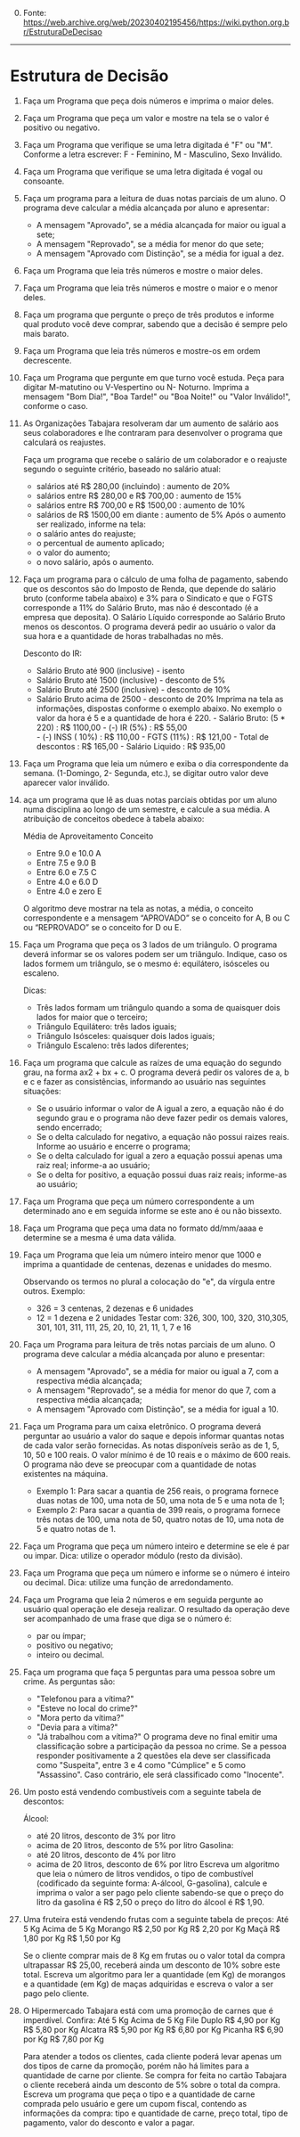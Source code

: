 0. Fonte: https://web.archive.org/web/20230402195456/https://wiki.python.org.br/EstruturaDeDecisao
---
# Estrutura de Decisão

1. Faça um Programa que peça dois números e imprima o maior deles.

2. Faça um Programa que peça um valor e mostre na tela se o valor é positivo ou negativo.

3. Faça um Programa que verifique se uma letra digitada é "F" ou "M". Conforme a letra escrever: F - Feminino, M - Masculino, Sexo Inválido.

4. Faça um Programa que verifique se uma letra digitada é vogal ou consoante.

5. Faça um programa para a leitura de duas notas parciais de um aluno. O programa deve calcular a média alcançada por aluno e apresentar:

    - A mensagem "Aprovado", se a média alcançada for maior ou igual a sete;
    - A mensagem "Reprovado", se a média for menor do que sete;
    - A mensagem "Aprovado com Distinção", se a média for igual a dez. 

6. Faça um Programa que leia três números e mostre o maior deles.

7. Faça um Programa que leia três números e mostre o maior e o menor deles.

8. Faça um programa que pergunte o preço de três produtos e informe qual produto você deve comprar, sabendo que a decisão é sempre pelo mais barato.

9. Faça um Programa que leia três números e mostre-os em ordem decrescente.

10. Faça um Programa que pergunte em que turno você estuda. Peça para digitar M-matutino ou V-Vespertino ou N- Noturno. Imprima a mensagem "Bom Dia!", "Boa Tarde!" ou "Boa Noite!" ou "Valor Inválido!", conforme o caso.

11. As Organizações Tabajara resolveram dar um aumento de salário aos seus colaboradores e lhe contraram para desenvolver o programa que calculará os reajustes.

    Faça um programa que recebe o salário de um colaborador e o reajuste segundo o seguinte critério, baseado no salário atual:
    - salários até R$ 280,00 (incluindo) : aumento de 20%
    - salários entre R$ 280,00 e R$ 700,00 : aumento de 15%
    - salários entre R$ 700,00 e R$ 1500,00 : aumento de 10%
    - salários de R$ 1500,00 em diante : aumento de 5% Após o aumento ser realizado, informe na tela:
    - o salário antes do reajuste;
    - o percentual de aumento aplicado;
    - o valor do aumento;
    - o novo salário, após o aumento. 

12. Faça um programa para o cálculo de uma folha de pagamento, sabendo que os descontos são do Imposto de Renda, que depende do salário bruto (conforme tabela abaixo) e 3% para o Sindicato e que o FGTS corresponde a 11% do Salário Bruto, mas não é descontado (é a empresa que deposita). O Salário Líquido corresponde ao Salário Bruto menos os descontos. O programa deverá pedir ao usuário o valor da sua hora e a quantidade de horas trabalhadas no mês.

    Desconto do IR:
    - Salário Bruto até 900 (inclusive) - isento
    - Salário Bruto até 1500 (inclusive) - desconto de 5%
    - Salário Bruto até 2500 (inclusive) - desconto de 10%
    - Salário Bruto acima de 2500 - desconto de 20% Imprima na tela as informações, dispostas conforme o exemplo abaixo. No exemplo o valor da hora é 5 e a quantidade de hora é 220.
            - Salário Bruto: (5 * 220)        : R$ 1100,00
            - (-) IR (5%)                     : R$   55,00  
            - (-) INSS ( 10%)                 : R$  110,00
            - FGTS (11%)                      : R$  121,00
            - Total de descontos              : R$  165,00
            - Salário Liquido                 : R$  935,00

13. Faça um Programa que leia um número e exiba o dia correspondente da semana. (1-Domingo, 2- Segunda, etc.), se digitar outro valor deve aparecer valor inválido.

14. aça um programa que lê as duas notas parciais obtidas por um aluno numa disciplina ao longo de um semestre, e calcule a sua média. A atribuição de conceitos obedece à tabela abaixo:

      Média de Aproveitamento  Conceito
      - Entre 9.0 e 10.0        A
      - Entre 7.5 e 9.0         B
      - Entre 6.0 e 7.5         C
      - Entre 4.0 e 6.0         D
      - Entre 4.0 e zero        E

    O algoritmo deve mostrar na tela as notas, a média, o conceito correspondente e a mensagem “APROVADO” se o conceito for A, B ou C ou “REPROVADO” se o conceito for D ou E. 

15. Faça um Programa que peça os 3 lados de um triângulo. O programa deverá informar se os valores podem ser um triângulo. Indique, caso os lados formem um triângulo, se o mesmo é: equilátero, isósceles ou escaleno.

    Dicas:
    - Três lados formam um triângulo quando a soma de quaisquer dois lados for maior que o terceiro;
    - Triângulo Equilátero: três lados iguais;
    - Triângulo Isósceles: quaisquer dois lados iguais;
    - Triângulo Escaleno: três lados diferentes; 

16. Faça um programa que calcule as raízes de uma equação do segundo grau, na forma ax2 + bx + c. O programa deverá pedir os valores de a, b e c e fazer as consistências, informando ao usuário nas seguintes situações:

    - Se o usuário informar o valor de A igual a zero, a equação não é do segundo grau e o programa não deve fazer pedir os demais valores, sendo encerrado;
    - Se o delta calculado for negativo, a equação não possui raizes reais. Informe ao usuário e encerre o programa;
    - Se o delta calculado for igual a zero a equação possui apenas uma raiz real; informe-a ao usuário;
    - Se o delta for positivo, a equação possui duas raiz reais; informe-as ao usuário; 

17. Faça um Programa que peça um número correspondente a um determinado ano e em seguida informe se este ano é ou não bissexto.

18. Faça um Programa que peça uma data no formato dd/mm/aaaa e determine se a mesma é uma data válida.

19. Faça um Programa que leia um número inteiro menor que 1000 e imprima a quantidade de centenas, dezenas e unidades do mesmo.

    Observando os termos no plural a colocação do "e", da vírgula entre outros. Exemplo:
    - 326 = 3 centenas, 2 dezenas e 6 unidades
    - 12 = 1 dezena e 2 unidades Testar com: 326, 300, 100, 320, 310,305, 301, 101, 311, 111, 25, 20, 10, 21, 11, 1, 7 e 16 

20. Faça um Programa para leitura de três notas parciais de um aluno. O programa deve calcular a média alcançada por aluno e presentar:

    - A mensagem "Aprovado", se a média for maior ou igual a 7, com a respectiva média alcançada;
    - A mensagem "Reprovado", se a média for menor do que 7, com a respectiva média alcançada;
    - A mensagem "Aprovado com Distinção", se a média for igual a 10. 

21. Faça um Programa para um caixa eletrônico. O programa deverá perguntar ao usuário a valor do saque e depois informar quantas notas de cada valor serão fornecidas. As notas disponíveis serão as de 1, 5, 10, 50 e 100 reais. O valor mínimo é de 10 reais e o máximo de 600 reais. O programa não deve se preocupar com a quantidade de notas existentes na máquina.

    - Exemplo 1: Para sacar a quantia de 256 reais, o programa fornece duas notas de 100, uma nota de 50, uma nota de 5 e uma nota de 1;
    - Exemplo 2: Para sacar a quantia de 399 reais, o programa fornece três notas de 100, uma nota de 50, quatro notas de 10, uma nota de 5 e quatro notas de 1. 

22. Faça um Programa que peça um número inteiro e determine se ele é par ou impar. Dica: utilize o operador módulo (resto da divisão).

23. Faça um Programa que peça um número e informe se o número é inteiro ou decimal. Dica: utilize uma função de arredondamento.

24. Faça um Programa que leia 2 números e em seguida pergunte ao usuário qual operação ele deseja realizar. O resultado da operação deve ser acompanhado de uma frase que diga se o número é:

    - par ou ímpar;
    - positivo ou negativo;
    - inteiro ou decimal. 

25. Faça um programa que faça 5 perguntas para uma pessoa sobre um crime. As perguntas são:

    - "Telefonou para a vítima?"
    - "Esteve no local do crime?"
    - "Mora perto da vítima?"
    - "Devia para a vítima?"
    - "Já trabalhou com a vítima?" O programa deve no final emitir uma classificação sobre a participação da pessoa no crime. Se a pessoa responder positivamente a 2 questões ela deve ser classificada como "Suspeita", entre 3 e 4 como "Cúmplice" e 5 como "Assassino". Caso contrário, ele será classificado como "Inocente". 

26. Um posto está vendendo combustíveis com a seguinte tabela de descontos:

    Álcool:
    - até 20 litros, desconto de 3% por litro
    - acima de 20 litros, desconto de 5% por litro
    Gasolina:
    - até 20 litros, desconto de 4% por litro
    - acima de 20 litros, desconto de 6% por litro Escreva um algoritmo que leia o número de litros vendidos, o tipo de combustível (codificado da seguinte forma: A-álcool, G-gasolina), calcule e imprima o valor a ser pago pelo cliente sabendo-se que o preço do litro da gasolina é R$ 2,50 o preço do litro do álcool é R$ 1,90. 

27. Uma fruteira está vendendo frutas com a seguinte tabela de preços:
                          Até 5 Kg           Acima de 5 Kg
    Morango         R$ 2,50 por Kg          R$ 2,20 por Kg
    Maçã            R$ 1,80 por Kg          R$ 1,50 por Kg

    Se o cliente comprar mais de 8 Kg em frutas ou o valor total da compra ultrapassar R$ 25,00, receberá ainda um desconto de 10% sobre este total. Escreva um algoritmo para ler a quantidade (em Kg) de morangos e a quantidade (em Kg) de maças adquiridas e escreva o valor a ser pago pelo cliente. 

28. O Hipermercado Tabajara está com uma promoção de carnes que é imperdível. Confira:
                          Até 5 Kg           Acima de 5 Kg
    File Duplo      R$ 4,90 por Kg          R$ 5,80 por Kg
    Alcatra         R$ 5,90 por Kg          R$ 6,80 por Kg
    Picanha         R$ 6,90 por Kg          R$ 7,80 por Kg

    Para atender a todos os clientes, cada cliente poderá levar apenas um dos tipos de carne da promoção, porém não há limites para a quantidade de carne por cliente. Se compra for feita no cartão Tabajara o cliente receberá ainda um desconto de 5% sobre o total da compra. Escreva um programa que peça o tipo e a quantidade de carne comprada pelo usuário e gere um cupom fiscal, contendo as informações da compra: tipo e quantidade de carne, preço total, tipo de pagamento, valor do desconto e valor a pagar. 
